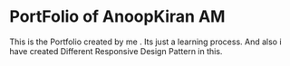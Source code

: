 # PortFolio of AnoopKiran AM

This is the Portfolio created by me . Its just a learning process. And also i have created Different Responsive Design Pattern in this.




